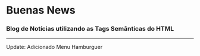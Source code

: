 # Buenas News

### Blog de Notícias utilizando as Tags Semânticas do HTML

---
Update: Adicionado Menu Hamburguer